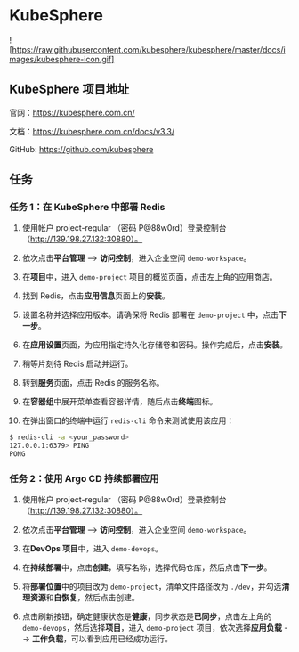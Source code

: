 # KubeSphere

![https://raw.githubusercontent.com/kubesphere/kubesphere/master/docs/images/kubesphere-icon.gif]

## KubeSphere 项目地址

官网：https://kubesphere.com.cn/

文档：https://kubesphere.com.cn/docs/v3.3/

GitHub: https://github.com/kubesphere

## 任务


### 任务 1：在 KubeSphere 中部署 Redis

1. 使用帐户 project-regular （密码 P@88w0rd）登录控制台（http://139.198.27.132:30880）。

1. 依次点击**平台管理** --> **访问控制**，进入企业空间 `demo-workspace`。

2. 在**项目**中，进入 `demo-project` 项目的概览页面，点击左上角的应用商店。

4. 找到 Redis，点击**应用信息**页面上的**安装**。

5. 设置名称并选择应用版本。请确保将 Redis 部署在 `demo-project` 中，点击**下一步**。

6. 在**应用设置**页面，为应用指定持久化存储卷和密码。操作完成后，点击**安装**。

7. 稍等片刻待 Redis 启动并运行。

8. 转到**服务**页面，点击 Redis 的服务名称。

9. 在**容器组**中展开菜单查看容器详情，随后点击**终端**图标。

10. 在弹出窗口的终端中运行 `redis-cli` 命令来测试使用该应用：

```bash
$ redis-cli -a <your_password>
127.0.0.1:6379> PING
PONG
```


### 任务 2：使用 Argo CD 持续部署应用

1. 使用帐户 project-regular （密码 P@88w0rd）登录控制台（http://139.198.27.132:30880）。

2. 依次点击**平台管理** --> **访问控制**，进入企业空间 `demo-workspace`。

3. 在**DevOps 项目**中，进入 `demo-devops`。

4. 在**持续部署**中，点击**创建**，填写名称，选择代码仓库，然后点击**下一步**。

5. 将**部署位置**中的项目改为 `demo-project`，清单文件路径改为 `./dev`，并勾选**清理资源**和**自恢复**，然后点击创建。

6. 点击刷新按钮，确定健康状态是**健康**，同步状态是**已同步**，点击左上角的 `demo-devops`，然后选择**项目**，进入 `demo-project` 项目，依次选择**应用负载** --> **工作负载**，可以看到应用已经成功运行。
